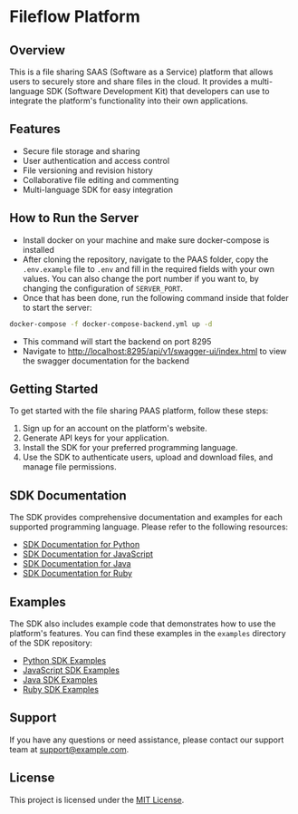# Fileflow Platform

## Overview

This is a file sharing SAAS (Software as a Service) platform that allows users to securely store and share files in the cloud. It provides a multi-language SDK (Software Development Kit) that developers can use to integrate the platform's functionality into their own applications.

## Features

- Secure file storage and sharing
- User authentication and access control
- File versioning and revision history
- Collaborative file editing and commenting
- Multi-language SDK for easy integration

## How to Run the Server

- Install docker on your machine and make sure docker-compose is installed
- After cloning the repository, navigate to the PAAS folder, copy the `.env.example` file to `.env` and fill in the required fields with your own values. You can also change the port number if you want to, by changing the configuration of `SERVER_PORT`.
- Once that has been done, run the following command inside that folder to start the server:

```bash
docker-compose -f docker-compose-backend.yml up -d
```

- This command will start the backend on port 8295
- Navigate to [http://localhost:8295/api/v1/swagger-ui/index.html](http://localhost:8295/api/v1/swagger-ui/index.html) to view the swagger documentation for the backend

## Getting Started

To get started with the file sharing PAAS platform, follow these steps:

1. Sign up for an account on the platform's website.
2. Generate API keys for your application.
3. Install the SDK for your preferred programming language.
4. Use the SDK to authenticate users, upload and download files, and manage file permissions.

## SDK Documentation

The SDK provides comprehensive documentation and examples for each supported programming language. Please refer to the following resources:

- [SDK Documentation for Python](https://example.com/sdk/python)
- [SDK Documentation for JavaScript](https://example.com/sdk/javascript)
- [SDK Documentation for Java](https://example.com/sdk/java)
- [SDK Documentation for Ruby](https://example.com/sdk/ruby)

## Examples

The SDK also includes example code that demonstrates how to use the platform's features. You can find these examples in the `examples` directory of the SDK repository:

- [Python SDK Examples](https://github.com/example/sdk-python/tree/main/examples)
- [JavaScript SDK Examples](https://github.com/example/sdk-javascript/tree/main/examples)
- [Java SDK Examples](https://github.com/example/sdk-java/tree/main/examples)
- [Ruby SDK Examples](https://github.com/example/sdk-ruby/tree/main/examples)

## Support

If you have any questions or need assistance, please contact our support team at support@example.com.

## License

This project is licensed under the [MIT License](https://opensource.org/licenses/MIT).
